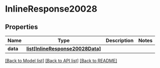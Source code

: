 # InlineResponse20028

## Properties
Name | Type | Description | Notes
------------ | ------------- | ------------- | -------------
**data** | [**list[InlineResponse20028Data]**](InlineResponse20028Data.md) |  | 

[[Back to Model list]](../README.md#documentation-for-models) [[Back to API list]](../README.md#documentation-for-api-endpoints) [[Back to README]](../README.md)


